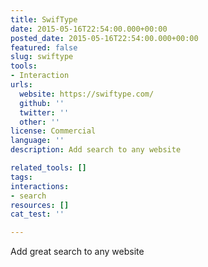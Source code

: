 ```yaml
---
title: SwifType
date: 2015-05-16T22:54:00.000+00:00
posted_date: 2015-05-16T22:54:00.000+00:00
featured: false
slug: swiftype
tools:
- Interaction
urls:
  website: https://swiftype.com/
  github: ''
  twitter: ''
  other: ''
license: Commercial
language: ''
description: Add search to any website

related_tools: []
tags:
interactions:
- search
resources: []
cat_test: ''

---
```

Add great search to any website
